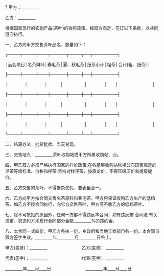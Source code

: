 
 



?
甲方：_________


乙方：_________


根据国家现行的农副产品(茶叶)的收购政策、经双方商定，签订以下条款，以共同遵守执行。


一、乙方向甲方交售茶叶品名，数量如下：


┌────┬────┬───┬─────┬────┬──┬────────┐


│品名项目│名茶鲜叶│春毛茶│夏、秋毛茶│细茶小计│粗茶│合计(粗、细茶)│


├────┼────┼───┼─────┼────┼──┼────────┤


│　　　　│　　　　│　　　│　　　　　│　　　　│　　│　　　　　　　　│


├────┼────┼───┼─────┼────┼──┼────────┤


│　　　　│　　　　│　　　│　　　　　│　　　　│　　│　　　　　　　　│


├────┼────┼───┼─────┼────┼──┼────────┤


│　　　　│　　　　│　　　│　　　　　│　　　　│　　│　　　　　　　　│


└────┴────┴───┴─────┴────┴──┴────────┘


二、结算办法：批货批款、当天兑现。


三、交售地点：_________茶叶收购站或甲方所属收购站、点。


四、甲乙双方必须严格执行国家的样价政策;在各基层收购站张榜公布国家规定的评茶等级标准、价格和样茶;坚持对样评茶，按质论价，不得压级压价和提级提价。


五、乙方交售的茶叶，不得掺杂使假、要表里合一。


六、乙方向甲方按合同交售名茶原料和春毛茶，甲方将保证收购乙方生产的低档茶，如乙方不按合同执行，向它方交售茶叶，甲方可不收乙方的低档茶叶。


七、除不可抗拒的原因外，任何一方都不得违反本合同，如有违反按
合同法
有关规定，罚违约方未履行合同部分金额_________%的违约金。


八、本合同一式四份，甲乙方各执一份。乡政府和当地工商部门各一份。本合同自双方签字生效。_________年_________月_________日终止。


甲方(盖章)：_________　　　　　　　　乙方(盖章)：_________


代表(签字)：_________　　　　　　　　代表(签字)：_________


_________年____月____日　　　　　　　　_________年____月____日
 


 

 
 
 
 
 
  


  
 

  


  


  
 
 
 
 

